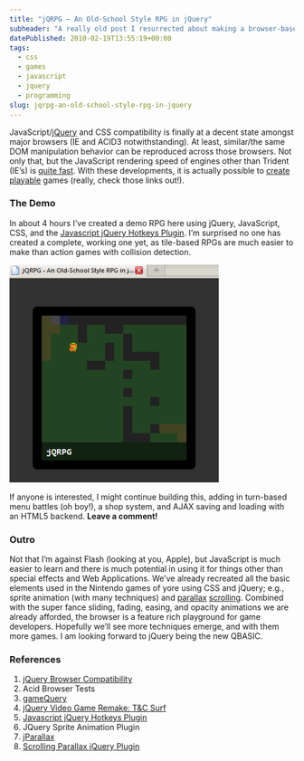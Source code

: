 ```yaml
---
title: "jQRPG — An Old-School Style RPG in jQuery"
subheader: "A really old post I resurrected about making a browser-based RPG using jQuery"
datePublished: 2010-02-19T13:55:19+00:00
tags:
  - css
  - games
  - javascript
  - jquery
  - programming
slug: jqrpg-an-old-school-style-rpg-in-jquery
---
```

JavaScript/[jQuery](http://docs.jquery.com/Browser_Compatibility) and CSS
compatibility is finally at a decent state amongst major browsers (IE and ACID3
notwithstanding). At least, similar/the same DOM manipulation behavior can be
reproduced across those browsers. Not only that, but the JavaScript rendering
speed of engines other than Trident (IE’s) is [quite
fast](http://lifehacker.com/5457242/browser-speed-tests-firefox-36-chrome-4-opera-105-and-extensions).
With these developments, it is actually possible to
[create](http://gamequery.onaluf.org/)
[playable](http://jonraasch.com/blog/jquery-video-game-remake-tc-surf-designs)
games (really, check those links out!).

### The Demo

In about 4 hours I’ve created a demo RPG here using jQuery, JavaScript, CSS, and
the [Javascript jQuery Hotkeys Plugin](http://code.google.com/p/js-hotkeys/).
I’m surprised no one has created a complete, working one yet, as tile-based RPGs
are much easier to make than action games with collision detection.

![jQRPG Screenshot](/assets/img/posts/jqrpg.png "jQRPG Screenshot")

If anyone is interested, I might continue building this, adding in turn-based
menu battles (oh boy!), a shop system, and AJAX saving and loading with an HTML5
backend. **Leave a comment!**

### Outro

Not that I’m against Flash (looking at you, Apple), but JavaScript is much
easier to learn and there is much potential in using it for things other than
special effects and Web Applications. We’ve already recreated all the basic
elements used in the Nintendo games of yore using CSS and jQuery; e.g., sprite
animation (with many techniques) and
[parallax](http://stephband.info/jparallax/)
[scrolling](http://dev.jonraasch.com/scrolling-parallax/examples/scrolling-parallax).
Combined with the super fance sliding, fading, easing, and opacity animations we
are already afforded, the browser is a feature rich playground for game
developers. Hopefully we’ll see more techniques emerge, and with them more
games. I am looking forward to jQuery being the new QBASIC.

### References

1. [jQuery Browser Compatibility](http://docs.jquery.com/Browser_Compatibility)
1. Acid Browser Tests
1. [gameQuery](http://gamequery.onaluf.org/)
1. [jQuery Video Game Remake: T&C Surf](http://jonraasch.com/blog/jquery-video-game-remake-tc-surf-designs)
1. [Javascript jQuery Hotkeys Plugin](http://code.google.com/p/js-hotkeys/)
1. JQuery Sprite Animation Plugin
1. [jParallax](http://stephband.info/jparallax/)
1. [Scrolling Parallax jQuery Plugin](http://dev.jonraasch.com/scrolling-parallax/examples/scrolling-parallax)

